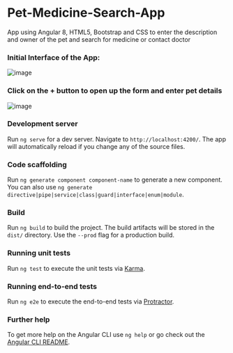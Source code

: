 # Pet-Medicine-Search-App
App using Angular 8, HTML5, Bootstrap and CSS to enter the description and owner of the pet and search for medicine or contact doctor

### Initial Interface of the App:

![image](https://user-images.githubusercontent.com/45178199/59826413-e18be880-92fb-11e9-8feb-e9e91bbfb073.png)

### Click on the + button to open up the form and enter pet details

![image](https://user-images.githubusercontent.com/45178199/59826527-1a2bc200-92fc-11e9-95b8-7b6c243c53a2.png)

### Development server

Run `ng serve` for a dev server. Navigate to `http://localhost:4200/`. The app will automatically reload if you change any of the source files.

### Code scaffolding

Run `ng generate component component-name` to generate a new component. You can also use `ng generate directive|pipe|service|class|guard|interface|enum|module`.

### Build

Run `ng build` to build the project. The build artifacts will be stored in the `dist/` directory. Use the `--prod` flag for a production build.

### Running unit tests

Run `ng test` to execute the unit tests via [Karma](https://karma-runner.github.io).

### Running end-to-end tests

Run `ng e2e` to execute the end-to-end tests via [Protractor](http://www.protractortest.org/).

### Further help

To get more help on the Angular CLI use `ng help` or go check out the [Angular CLI README](https://github.com/angular/angular-cli/blob/master/README.md).

